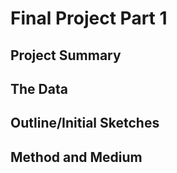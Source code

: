 # Final Project Part 1

## Project Summary

## The Data

## Outline/Initial Sketches

#### 

## Method and Medium

